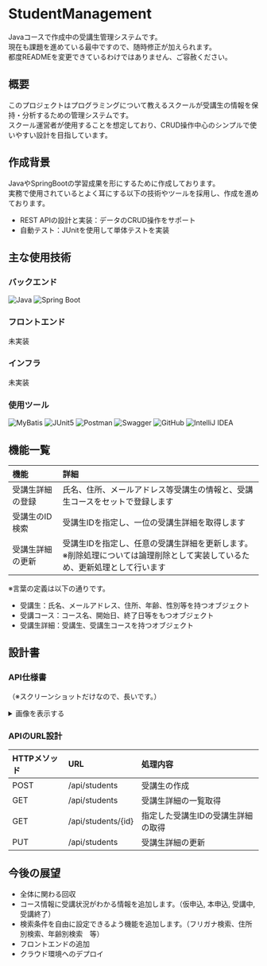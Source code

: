 # StudentManagement
Javaコースで作成中の受講生管理システムです。\
現在も課題を進めている最中ですので、随時修正が加えられます。\
都度READMEを変更できているわけではありません、ご容赦ください。

## 概要
このプロジェクトはプログラミングについて教えるスクールが受講生の情報を保持・分析するための管理システムです。\
スクール運営者が使用することを想定しており、CRUD操作中心のシンプルで使いやすい設計を目指しています。

## 作成背景
JavaやSpringBootの学習成果を形にするために作成しております。\
実務で使用されているとよく耳にする以下の技術やツールを採用し、作成を進めております。
- REST APIの設計と実装：データのCRUD操作をサポート
- 自動テスト：JUnitを使用して単体テストを実装

## 主な使用技術
### バックエンド
 ![Java](https://img.shields.io/badge/Java-21-orange)
 ![Spring Boot](https://img.shields.io/badge/Spring%20Boot-3.3.5-green)
### フロントエンド
未実装

### インフラ
未実装

### 使用ツール
 ![MyBatis](https://img.shields.io/badge/MyBatis-orange)
 ![JUnit5](https://img.shields.io/badge/JUnit5-green)
 ![Postman](https://img.shields.io/badge/Postman-red)
 ![Swagger](https://img.shields.io/badge/Swagger-lightblue)
 ![GitHub](https://img.shields.io/badge/-GitHub-181717.svg?logo=github&style=flat)
 ![IntelliJ IDEA](https://img.shields.io/badge/-intellij%20IDEA-000.svg?logo=intellij-idea&style=flat)

## 機能一覧
| 機能 | 詳細 |
|:---|:---|
| 受講生詳細の登録 | 氏名、住所、メールアドレス等受講生の情報と、受講生コースをセットで登録します |
| 受講生のID検索 | 受講生IDを指定し、一位の受講生詳細を取得します |
| 受講生詳細の更新 | 受講生IDを指定し、任意の受講生詳細を更新します。<br> ※削除処理については論理削除として実装しているため、更新処理として行います |

※言葉の定義は以下の通りです。
- 受講生：氏名、メールアドレス、住所、年齢、性別等を持つオブジェクト
- 受講コース：コース名、開始日、終了日等をもつオブジェクト
- 受講生詳細：受講生、受講生コースを持つオブジェクト

## 設計書
### API仕様書
（※スクリーンショットだけなので、長いです。）
<details>
  <summary>画像を表示する</summary>
  <img src="![localhost_8080_swagger-ui_index html](https://github.com/user-attachments/assets/e223a14b-b95c-4f52-be57-42ed5dee7ebf)" alt="画像説明" />
</details>



### APIのURL設計
| HTTPメソッド | URL | 処理内容 |
|:---|:---|:---|
| POST | /api/students | 受講生の作成 |
| GET | /api/students | 受講生詳細の一覧取得 |
| GET | /api/students/{id} | 指定した受講生IDの受講生詳細の取得 |
| PUT | /api/students | 受講生詳細の更新 |

## 今後の展望
- 全体に関わる回収
 - コース情報に受講状況がわかる情報を追加します。（仮申込, 本申込, 受講中, 受講終了）
 - 検索条件を自由に設定できるよう機能を追加します。（フリガナ検索、住所別検索、年齢別検索　等）
- フロントエンドの追加
- クラウド環境へのデプロイ
